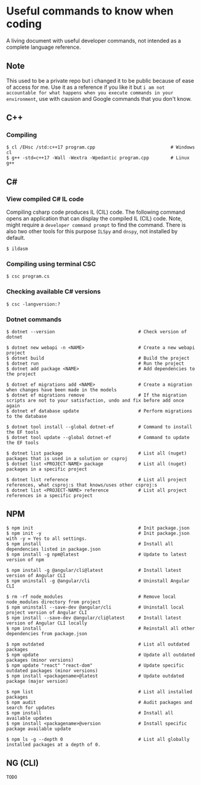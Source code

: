 # Useful commands to know when coding
A living document with useful developer commands, not intended as a complete language reference.

## Note
This used to be a private repo but i changed it to be public because of ease of access for me. Use it as a reference if you like it but `i am not accountable for what happens when you execute commands in your environment`, use with causion and Google commands that you don't know.

## C++
### Compiling
```
$ cl /EHsc /std:c++17 program.cpp                            # Windows cl
$ g++ -std=c++17 -Wall -Wextra -Wpedantic program.cpp        # Linux g++
```

## C#
### View compiled C# IL code
Compiling csharp code produces IL (CIL) code. The following command opens an application that can display the compiled IL (CIL) code. Note, might require a `developer command prompt` to find the command. There is also two other tools for this purpose `ILSpy` and `dnspy`, not installed by default.
```
$ ildasm
```

### Compiling using terminal CSC
```
$ csc program.cs
```

### Checking available C# versions
```
$ csc -langversion:?
```

### Dotnet commands
```
$ dotnet --version                               # Check version of dotnet

$ dotnet new webapi -n <NAME>                    # Create a new webapi project
$ dotnet build                                   # Build the project
$ dotnet run                                     # Run the project
$ dotnet add package <NAME>                      # Add dependencies to the project

$ dotnet ef migrations add <NAME>                # Create a migration when changes have been made in the models
$ dotnet ef migrations remove                    # If the migration scripts are not to your satisfaction, undo and fix before add once again
$ dotnet ef database update                      # Perform migrations to the database

$ dotnet tool install --global dotnet-ef         # Command to install the EF tools
$ dotnet tool update --global dotnet-ef          # Command to update the EF tools

$ dotnet list package                            # List all (nuget) packages that is used in a solution or csproj
$ dotnet list <PROJECT-NAME> package             # List all (nuget) packages in a specific project

$ dotnet list reference                          # List all project references, what csproj:s that knows/uses other csproj:s
$ dotnet list <PROJECT-NAME> reference           # List all project references in a specific project
```

## NPM
```
$ npm init                                       # Init package.json
$ npm init -y                                    # Init package.json with -y = Yes to all settings.
$ npm install                                    # Install all dependencies listed in package.json
$ npm install -g npm@latest                      # Update to latest version of npm

$ npm install -g @angular/cli@latest             # Install latest version of Angular CLI
$ npm uninstall -g @angular/cli                  # Uninstall Angular CLI

$ rm -rf node_modules                            # Remove local node_modules directory from project
$ npm uninstall --save-dev @angular/cli          # Uninstall local project version of Angular CLI
$ npm install --save-dev @angular/cli@latest     # Install latest version of Angular CLI locally
$ npm install                                    # Reinstall all other dependencies from package.json

$ npm outdated                                   # List all outdated packages
$ npm update                                     # Update all outdated packages (minor versions)
$ npm update "react" "react-dom"                 # Update specific outdated packages (minor versions)
$ npm install <packagename>@latest               # Update outdated package (major version)

$ npm list                                       # List all installed packages 
$ npm audit                                      # Audit packages and search for updates
$ npm install                                    # Install all available updates
$ npm install <packagename>@version              # Install specific package available update

$ npm ls -g --depth 0                            # List all globally installed packages at a depth of 0.
```

## NG (CLI)
```
TODO
```
